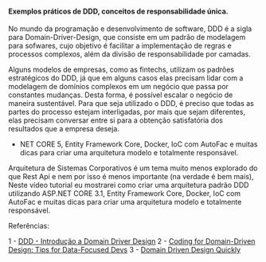 #### Exemplos práticos de DDD, conceitos de responsabilidade única.

No mundo da programação e desenvolvimento de software, DDD é a sigla para Domain-Driver-Design, que consiste em um padrão de modelagem para sofwares, cujo objetivo é facilitar a implementação de regras e processos complexos, além da divisão de responsabilidade por camadas.

Alguns modelos de empresas, como as fintechs, utilizam os padrões estratégicos do DDD, já que em alguns casos elas precisam lidar com a modelagem de domínios complexos em um negócio que passa por constantes mudanças. Desta forma, é possível escalar o negócio de maneira sustentável. Para que seja utilizado o DDD, é preciso que todas as partes do processo estejam interligadas, por mais que sejam diferentes, elas precisam conversar entre si para a obtenção satisfatória dos resultados que a empresa deseja.

- NET CORE 5, Entity Framework Core, Docker, IoC com AutoFac e muitas dicas para criar uma arquitetura modelo e totalmente responsável.

Arquitetura de Sistemas Corporativos é um tema muito menos explorado do que Rest Api e nem por isso é menos importante (na verdade é bem mais), Neste vídeo tutorial eu mostrarei como criar uma arquitetura padrão DDD utilizando ASP.NET CORE 3.1, Entity Framework Core, Docker, IoC com AutoFac e muitas dicas para criar uma arquitetura modelo e totalmente responsável.

Referências:

1 - [DDD - Introdução a Domain Driver Design](http://www.agileandart.com/2010/07/16/ddd-introducao-a-domain-driven-design/)
2 - [Coding for Domain-Driven Design: Tips for Data-Focused Devs](http://msdn.microsoft.com/en-us/magazine/dn342868.aspx)
3 - [Domain Driven Design Quickly](http://www.infoq.com/minibooks/domain-driven-design-quickly)
